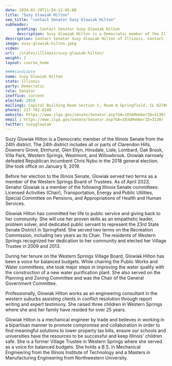 ```yaml
---
date: 2024-02-29T11:54:12-05:00
title: "Suzy Glowiak Hilton"
seo_title: "contact Senator Suzy Glowiak Hilton"
subheader:
     greeting: Contact Senator Suzy Glowiak Hilton
     description: Suzy Glowiak Hilton is a Democratic member of the Illinois Senate from the 24th district. The 24th district includes all or parts of Clarendon Hills, Downers Grove, Elmhurst, Glen Ellyn, Hinsdale, Lisle, Lombard, Oak Brook, Villa Park, Western Springs, Westmont, and Willowbrook.
description: Contact Senator Suzy Glowiak Hilton of Illinois. Contact information for Suzy Glowiak Hilton includes email address, phone number, and mailing address.
image: suzy-glowiak-hilton.jpeg
video:
url:  /states/illinois/suzy-glowiak-hilton/
weight: 1
layout: course_home

####candidate
name: Suzy Glowiak Hilton
state: Illinois
party: Democratic
role: Senator
inoffice: current
elected: 2019
mailing1: Capitol Building Room Section C, Room A Springfield, IL 62706
phone1: 217-782-8148
website: https://www.ilga.gov/senate/Senator.asp?GA=103&MemberID=3130/
email : https://www.ilga.gov/senate/Senator.asp?GA=103&MemberID=3130/
twitter: suzyglowiak
---
```


Suzy Glowiak Hilton is a Democratic member of the Illinois Senate from the 24th district. The 24th district includes all or parts of Clarendon Hills, Downers Grove, Elmhurst, Glen Ellyn, Hinsdale, Lisle, Lombard, Oak Brook, Villa Park, Western Springs, Westmont, and Willowbrook. Glowiak narrowly defeated Republican incumbent Chris Nybo in the 2018 general election. She took office on January 9, 2019.

Before her election to the Illinois Senate, Glowiak served two terms as a member of the Western Springs Board of Trustees. As of April 2023, Senator Glowiak is a member of the following Illinois Senate committees: Licensed Activities (Chair), Transportation, Energy and Public Utilities, Special Committee on Pensions, and Appropriations of Health and Human Services.

Glowiak Hilton has committed her life to public service and giving back to her community. She will use her proven skills as an empathetic leader, problem solver, and dedicated public servant to represent the 23rd State Senate District in Springfield. She served two terms on the Recreation Commission, including two years as its Chair. The residents of Western Springs recognized her dedication to her community and elected her Village Trustee in 2009 and 2013.

During her tenure on the Western Springs Village Board, Glowiak Hilton has been a voice for balanced budgets. While chairing the Public Works and Water committees, she took major steps in improving the water quality with the construction of a new water purification plant. She also served on the Planning and Zoning Committee and was the Chair of the General Government Committee.

Professionally, Glowiak Hilton works as an engineering consultant in the western suburbs assisting clients in conflict resolution through report writing and expert testimony. She raised three children in Western Springs where she and her family have resided for over 25 years.

Glowiak Hilton is a mechanical engineer by trade and believes in working in a bipartisan manner to promote compromise and collaboration in order to find meaningful solutions to lower property tax bills, ensure our schools and universities have the resources to be successful and keep Illinois' children safe. She is a former Village Trustee in Western Springs where she served as a voice for balanced budgets. She holds a B.S. in Mechanical Engineering from the Illinois Institute of Technology and a Masters in Manufacturing Engineering from Northwestern University.
